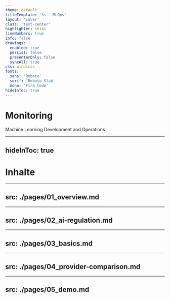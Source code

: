 ```yaml
---
theme: default
titleTemplate: '%s - MLOps'
layout: 'cover'
class: 'text-center'
highlighter: shiki
lineNumbers: true
info: false
drawings:
  enabled: true
  persist: false
  presenterOnly: false
  syncAll: true
css: windicss
fonts:
  sans: 'Roboto'
  serif: 'Roboto Slab'
  mono: 'Fira Code'
hideInToc: true
---
```


<style>
  /* h1 {
    font-size: 2.25rem;
  }
  
  h2 {
    font-size: 1.875rem;
  }

  h3 {
    font-size: 1.5rem;
  }

  h4 {
    font-size: 1.25rem;
  }

  h5 {
    font-size: 1rem;
  }

  h6 {
    font-size: 0.875rem;
  }

  p, li {
    font-size: 1.1rem;
  } */
  
  th {
    font-weight: 600 !important;
  }
</style>

# Monitoring

Machine Learning Development and Operations

---
hideInToc: true
---

# Inhalte

<Toc maxDepth="1" />

---
src: ./pages/01_overview.md
---

---
src: ./pages/02_ai-regulation.md
---

---
src: ./pages/03_basics.md
---

---
src: ./pages/04_provider-comparison.md
---

---
src: ./pages/05_demo.md
---
